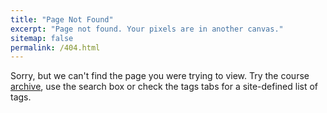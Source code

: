 ```yaml
---
title: "Page Not Found"
excerpt: "Page not found. Your pixels are in another canvas."
sitemap: false
permalink: /404.html
---
```


Sorry, but we can't find the page you were trying to view. Try the course [archive](https://daahnyuad.github.io/archive/), use the search box or check the tags tabs for a site-defined list of tags.
